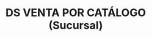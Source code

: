 ---
title: "DS VENTA POR CATÁLOGO (Sucursal)"
url: /azogues/ds-venta-por-catalogo-sucursal/
shop: Kleidung
---